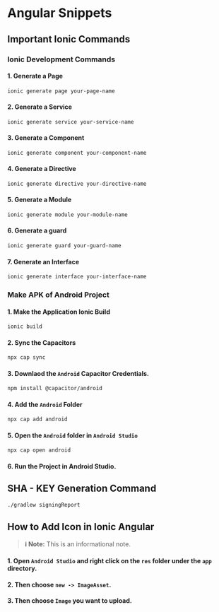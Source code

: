 # Angular Snippets

## Important Ionic Commands 

### Ionic Development Commands 

#### 1. Generate a Page
```bash 
ionic generate page your-page-name
```

#### 2. Generate a Service 
```bash 
ionic generate service your-service-name
```

#### 3. Generate a Component 
```bash 
ionic generate component your-component-name
```

#### 4. Generate a Directive
```bash 
ionic generate directive your-directive-name
```

#### 5. Generate a Module 
```bash 
ionic generate module your-module-name
```

#### 6. Generate a guard 
```bash
ionic generate guard your-guard-name
```

#### 7. Generate an Interface
```bash 
ionic generate interface your-interface-name
```


### Make APK of Android Project

#### 1. Make the Application Ionic Build
```bash 
ionic build 
```

#### 2. Sync the Capacitors
```bash 
npx cap sync 
```
#### 3. Downlaod the `Android` Capacitor Credentials. 
```bash
npm install @capacitor/android
```

#### 4. Add the `Android` Folder
```bash 
npx cap add android
```

#### 5. Open the `Android` folder in `Android Studio`
```bash 
npx cap open android
```

#### 6. Run the Project in Android Studio.


## SHA - KEY Generation Command 
```bash
./gradlew signingReport
```


## How to Add Icon in Ionic Angular 
> **ℹ️ Note:** This is an informational note.
#### 1.  Open `Android Studio` and right click on the `res` folder under the `app` directory. 
#### 2. Then choose `new -> ImageAsset`. 
#### 3. Then choose `Image` you want to upload.
